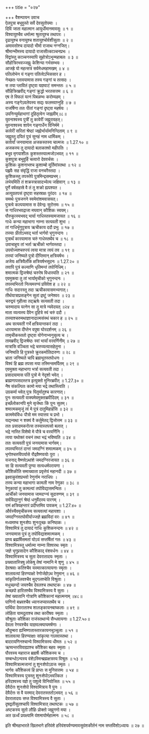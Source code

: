 +++
title = "०२७"

+++
वैशम्पायन उवाच  
ऐलपुत्रा बभूवुस्ते सर्वे देवसुतोपमाः ।  
दिवि जाता महात्मान आयुर्धीमानमावसुः ॥ १ ॥  
विश्वायुश्चैव धर्मात्मा श्रुतायुश्च तथापरः ।  
दृढायुश्च वनायुश्च शतायुश्चोर्वशीसुताः ॥ २ ॥  
अमावसोश्च दायादो भीमो राजाथ नग्नजित्।  
श्रीमान्भीमस्य दायादो राजासीत्काञ्चनप्रभः ।  
विद्वांस्तु काञ्चनस्यापि सुहोत्रोऽभून्महाबलः ॥ ३ ॥  
सौहोत्रिरभवज्जह्नुः केशिन्या गर्भसम्भवः ।  
आजह्रे यो महत्सत्रं सर्वमेधमहामखम् ॥ ४ ॥  
पतिलोभेन यं गङ्गा पतित्वेऽभिससार ह ।  
नेच्छतः प्लावयामास तस्य गङ्गां च तत्सदः ।  
स तया प्लावितं दृष्ट्वा यज्ञवाटं समन्ततः ॥ ५ ॥  
सौहित्रिरब्रवीद् गङ्गां क्रुद्धो भरतसत्तम ॥ ६ ॥  
एष ते विफलं यत्नं पिबन्नम्भः करोम्यहम् ।  
अस्य गङ्गेऽवलेपस्य सद्यः फलमवाप्नुहि ॥ ७ ॥  
राजर्षिणा ततः पीतां गङ्गां दृष्ट्वा महर्षयः ।  
उपनिन्युर्महाभागां दुहितृत्वेन जाह्नवीम्॥८॥  
युवनाश्वस्य पुत्रीं तु कावेरीं जह्नुरावहत्।  
युवनाश्वस्य शापेन गङ्गार्धेन विनिर्ममे ।  
कावेरीं सरितां श्रेष्ठां जह्नोर्भार्यामनिन्दिताम् ॥ ९ ॥  
जह्नुस्तु दयितं पुत्रं सुनहं नाम धार्मिकम् ।  
कावेर्यां जनयामास अजकस्तस्य चात्मजः ॥ 1.27.१० ॥  
अजकस्य तु दायादो बलाकाश्वो महीपतिः ।  
बभूव मृगयाशीलः कुशस्तस्यात्मजोऽभवत् ॥ ११ ॥  
कुशपुत्रा बभूवुर्हि चत्वारो देववर्चसः ।  
कुशिकः कुशनाभश्च कुशाम्बो मूर्तिमांस्तथा ॥ १२ ॥  
पह्लवैः सह संवृद्धिं राजा वनचरैस्तदा ।  
कुशिकस्तु तपस्तेपे पुत्रमिन्द्रसमप्रभम्।  
लभेयमिति तं शक्रस्त्रासादभ्येत्य जक्षिवान् ॥ १३ ॥  
पूर्णे वर्षसहस्रे वै तं तु शक्रो ह्यपश्यत ।  
अत्युग्रतपसं दृष्ट्वा सहस्राक्षः पुरंदरः ॥ १४ ॥  
समर्थः पुत्रजनने स्वमेवांशमवासयत्।  
पुत्रत्वे कल्पयामास स देवेन्द्रः सुरोत्तमः ॥ १५ ॥  
स गाधिरभवद्राजा मघवान् कौशिकः स्वयम्।  
पौरुकुत्स्यभवद् भार्या गाधिस्तस्यामजायत ॥ १६ ॥  
गाधेः कन्या महाभागा नाम्ना सत्यवती शुभा ।  
तां गाधिर्भृगुपुत्राय ऋचीकाय ददौ प्रभुः ॥ १७ ॥  
तस्याः प्रीतोऽभवद् भर्ता भार्गवो भृगुनन्दनः ।  
पुत्रार्थं कारयामास चरुं गाधेस्तथैव च ॥ १८ ॥  
उवाचाहूय तां भर्ता ऋचीको भार्गवस्तदा ।  
उपयोज्यश्चरुरयं त्वया मात्रा त्वयं तव ॥ १९ ॥  
तस्यां जनिष्यते पुत्रो दीप्तिमान् क्षत्रियर्षभः ।  
अजेयः क्षत्रियैर्लोके क्षत्रियर्षभसूदनः ॥ 1.27.२० ॥  
तवापि पुत्रं कल्याणि धृतिमन्तं तपोनिधिम्।  
शमात्मकं द्विजश्रेष्ठं चरुरेष विधास्यति ॥ २१ ॥  
एवमुक्त्वा तु तां भार्यामृचीको भृगुनन्दनः ।  
तपस्यभिरतो नित्यमरण्यं प्रविवेश ह ॥ २२ ॥  
गाधिः सदारस्तु तदा ऋचीकावासमभ्यगात्।  
तीर्थयात्राप्रसङ्गेन सुतां द्रष्टुं जनेश्वरः ॥ २३ ॥  
चरुद्वयं गृहीत्वा तद्ऋषेः सत्यवती तदा ।  
चरुमादाय यत्नेन सा तु मात्रे न्यवेदयत् ॥२४ ॥  
माता व्यत्यस्य दैवेन दुहित्रे स्वं चरुं ददौ ।  
तस्याश्चरुमथाज्ञानादात्मसंस्थं चकार ह ॥ २५ ॥  
अथ सत्यवती गर्भे क्षत्रियान्तकरं तदा ।  
धारयामास दीप्तेन वपुषा घोरदर्शनम् ॥ २६ ॥  
तामृचीकस्ततो दृष्ट्वा योगेनाभ्यनुसृत्य च ।  
तामब्रवीद् द्विजश्रेष्ठः स्वां भार्यां वरवर्णिनीम् ॥ २७ ॥  
मात्रासि वञ्चिता भद्रे चरुव्यत्यासहेतुना ।  
जनिष्यति हि पुत्रस्ते क्रूरकर्मातिदारुणः ॥ २८ ॥  
भ्राता जनिष्यते चापि ब्रह्मभूतस्तपोधनः ।  
विश्वं हि ब्रह्म तपसा मया तस्मिन्समर्पितम् ॥ २९ ॥  
एवमुक्ता महाभागा भर्त्रा सत्यवती तदा ।  
प्रसादयामास पतिं पुत्रो मे नेदृशो भवेत् ।  
ब्राह्मणापसदस्तत्र इत्युक्तो मुनिरब्रवीत् ॥ 1.27.३० ॥  
नैष संकल्पितः कामो मया भद्रे तथास्त्विति ।  
उग्रकर्मा भवेत् पुत्रः पितुर्मातुश्च कारणात्।  
पुनः सत्यवती वाक्यमेवमुक्ताब्रवीदिदम् ॥ ३१ ॥  
इच्छँलोकानपि मुने सृजेथाः किं पुनः सुतम्।  
शमात्मकमृजुं त्वं मे पुत्रं दातुमिहार्हसि ॥ ३२ ॥  
काममेवंविधः पौत्रो मम स्यात्तव च प्रभो ।  
यद्यन्यथा न शक्यं वै कर्तुमेतद् द्विजोत्तम ॥ ३३ ॥  
ततः प्रसादमकरोत्स तस्यास्तपसो बलात् ।  
भद्रे नास्ति विशेषो मे पौत्रे च वरवर्णिनि ।  
त्वया यथोक्तं वचनं तथा भद्रं भविष्यति ॥ ३४ ॥  
ततः सत्यवती पुत्रं जनयामास भार्गवम्।  
तपस्यभिरतं दान्तं जमदग्निं शमात्मकम् ॥ ३५ ॥  
भृगोश्चरुविपर्यासे रौद्रवैष्णवयोः पुरा ।  
यजनाद् वैष्णवेऽथांशे जमदग्निरजायत ॥ ३६ ॥  
सा हि सत्यवती पुण्या सत्यधर्मपरायणा ।  
कौशिकीति समाख्याता प्रवृत्तेयं महानदी ॥ ३७ ॥  
इक्ष्वाकुवंशप्रभवो रेणुर्नाम नराधिपः ।  
तस्य कन्या महाभागा कामली नाम रेणुका ॥ ३८ ॥  
रेणुकायां तु कामल्यां तपोविद्यासमन्वितः ।  
आर्चीको जनयामास जामदग्न्यं सुदारुणम् ॥ ३९ ॥  
सर्वविद्यानुगं श्रेष्ठं धनुर्वेदस्य पारगम् ।  
रामं क्षत्रियहन्तारं प्रदीप्तमिव पावकम् ॥ 1.27.४० ॥  
और्वस्यैवमृचीकस्य सत्यवत्यां महायशाः ।  
जमदग्निस्तपोवीर्याज्जज्ञे ब्रह्मविदां वरः ॥ ४१ ॥  
मध्यमश्च शुनःशेपः शुनःपुच्छः कनिष्ठकः ।  
विश्वामित्रं तु दायादं गाधिः कुशिकनन्दनः ॥ ४२ ॥  
जनयामास पुत्रं तु तपोविद्याशमात्मकम् ।  
प्राप्य ब्रह्मर्षिसमतां योऽयं सप्तर्षितां गतः ॥ ४३ ॥  
विश्वामित्रस्तु धर्मात्मा नाम्ना विश्वरथः स्मृतः ।  
जज्ञे भृगुप्रसादेन कौशिकाद् वंशवर्धनः ॥ ४४ ॥  
विश्वामित्रस्य च सुता देवरातादयः स्मृताः ।  
प्रख्यातास्त्रिषु लोकेषु तेषां नामानि मे शृणु ॥ ४५ ॥  
देवश्रवाः कतिश्चैव यस्मात्कात्यायनाः स्मृताः ।  
शालावत्यां हिरण्याक्षो रेणोर्जज्ञेऽथ रेणुमान् ॥ ४६ ॥  
सांकृतिर्गालवश्चैव मुद्गलश्चेति विश्रुताः ।  
मधुच्छन्दो जयश्चैव देवलश्च तथाष्टकः ॥ ४७ ॥  
कच्छपो हारितश्चैव विश्वामित्रस्य वै सुताः ।  
तेषां ख्यातानि गोत्राणि कौशिकानां महात्मनाम् ॥४८॥  
पाणिनो बभ्रवश्चैव ध्यानजप्यास्तथैव च ।  
पार्थिवा देवराताश्च शालङ्कायनबाष्कलाः ॥ ४९ ॥  
लोहिता यामदूताश्च तथा कारीषवः स्मृताः ।  
सौश्रुताः कौशिका राजंस्तथान्ये सैन्धवायनाः ॥ 1.27.५०॥  
देवला रेणवश्चैव याज्ञवल्क्याघमर्षणाः ।  
औदुम्बरा ह्यभिष्णातास्तारकायनचुञ्चुलाः ॥ ५१ ॥  
शालावत्या हिरण्याक्षाः सांकृत्या गालवास्तथा ।  
बादरायणिनश्चान्ये विश्वामित्रस्य धीमतः ॥ ५२ ॥  
ऋष्यन्तरविवाह्याश्च कौशिका बहवः स्मृताः ।  
पौरवस्य महाराज ब्रह्मर्षेः कौशिकस्य च ।  
सम्बन्धोऽन्यस्य वंशेऽस्मिन्ब्रह्मक्षत्रस्य विश्रुतः ॥ ५३ ॥  
विश्वामित्रात्मजानां तु शुनःशेपोऽग्रजः स्मृतः ।  
भार्गवः कौशिकत्वं हि प्राप्तः स मुनिसत्तमः ॥ ५४ ॥  
विश्वामित्रस्य पुत्रस्तु शुनःशेपोऽभवत्किल ।  
हरिदश्वस्य यज्ञे तु पशुत्वे विनियोजितः ॥ ५५ ॥  
देवैर्दत्तः शुनःशेपो विश्वामित्राय वै पुनः ।  
देवैर्दत्तः स वै यस्माद् देवरातस्ततोऽभवत् ॥ ५६ ॥  
देवरातादयः सप्त विश्वामित्रस्य वै सुताः ।  
दृषद्वतीसुतश्चापि विश्वामित्रात् तथाष्टकः ॥ ५७ ॥  
अष्टकस्य सुतो लौहिः प्रोक्तो जह्नुगणो मया ।  
अत ऊर्ध्वं प्रवक्ष्यामि वंशमायोर्महात्मनः ॥ ५८ ॥  
  
इति श्रीमहाभारते खिलभागे हरिवंशे हरिवंशपर्वण्यमावसुवंशकीर्तनं नाम सप्तविंशोऽध्यायः ॥ २७ ॥